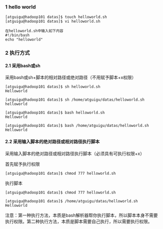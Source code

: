 ###  1 hello world

```shell
[atguigu@hadoop101 datas]$ touch helloworld.sh
[atguigu@hadoop101 datas]$ vi helloworld.sh

在helloworld.sh中输入如下内容
#!/bin/bash
echo "helloworld"
```

### 2 执行方式

#### 2.1 采用bash或sh

采用bash或sh+脚本的相对路径或绝对路径（不用赋予脚本+x权限）

```shell
[atguigu@hadoop101 datas]$ sh helloworld.sh 
Helloworld
```

```shell
[atguigu@hadoop101 datas]$ sh /home/atguigu/datas/helloworld.sh 
helloworld
```

```shell
[atguigu@hadoop101 datas]$ bash helloworld.sh 
Helloworld
```

```shell
[atguigu@hadoop101 datas]$ bash /home/atguigu/datas/helloworld.sh 
Helloworld
```

#### 2.2 采用输入脚本的绝对路径或相对路径执行脚本

采用输入脚本的绝对路径或相对路径执行脚本（必须具有可执行权限+x）

首先赋予执行权限

```shell
[atguigu@hadoop101 datas]$ chmod 777 helloworld.sh
```

执行脚本

```shell
[atguigu@hadoop101 datas]$ chmod 777 helloworld.sh
```

```shell
[atguigu@hadoop101 datas]$ /home/atguigu/datas/helloworld.sh 
Helloworld
```

注意：第一种执行方法，本质是bash解析器帮你执行脚本，所以脚本本身不需要执行权限。第二种执行方法，本质是脚本需要自己执行，所以需要执行权限。